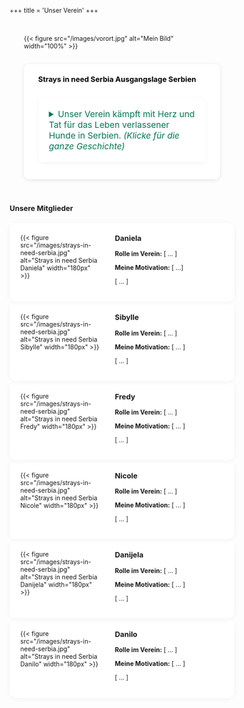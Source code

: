 +++ 
title = 'Unser Verein' 
+++

<div class="centered-content single-flex" style="display: flex; gap: 2rem; align-items: center; padding: 2rem; border-radius: 16px; flex-wrap: wrap;">

  <div style="flex: 0 0 400px;">
    {{< figure src="/images/vorort.jpg" alt="Mein Bild" width="100%" >}}
  </div>

  <div style="flex: 1; background-color: #ffffff; padding: 1.5rem 2rem; border-radius: 12px; box-shadow: 0 2px 10px rgba(0,0,0,0.1);">
    <h3 style="color:rgb(0, 0, 0); margin-top: 0;">Strays in need Serbia Ausgangslage Serbien</h3>
    <p style="font-size: 1.1rem; line-height: 1.6; color: #334155;">
<details style="margin-top: 2rem; background:rgb(255, 255, 255); padding: 1.5rem; border-radius: 12px; box-shadow: 0 2px 10px rgba(0,0,0,0.05);">
  <summary style="font-size: 1.2rem; cursor: pointer; color: #047857;">
    Unser Verein kämpft mit Herz und Tat für das Leben verlassener Hunde in Serbien. <em style="font-weight: normal;">(Klicke für die ganze Geschichte)</em>
  </summary>
  <div style="margin-top: 1rem; color: #334155; line-height: 1.6;">
    <p>Ich bin Danijela und bin seit über 10 Jahren engagierte Tierschützerinn und Aktivistin. Meine Arbeit begann aus einem persönlichen Bedürfnis heraus, den Stimmlosen zu helfen – den verlassenen Hunden und Katzen, die leider immer zahlreicher auf unseren Strassen auftauchen.</p>
    <p>Ruma und die umliegenden Dörfer leiden unter einer hohen Zahl an streunenden und unerwünschten Hunden und Katzen. Das Problem wächst seit Jahren – es gibt keine systematische Sterilisation und das Bewusstsein für verantwortungsvolle Tierhaltung ist weiterhin gering.
Tiere werden häufig am Strassenrand ausgesetzt, in Kartons oder sogar angebunden an Laternenpfählen. Die Behörden schauen meist weg, Tierheime sind überfüllt oder unzureichend. Leider sehen viele Menschen Strassenhunde noch immer als Störung und nicht als Lebewesen, die Hilfe brauchen.
Man schätzt, dass es in Ruma und Umgebung mehrere hundert streunende Hunde und Katzen gibt. Jede dieser Seelen hat ihre eigene traurige Geschichte – ausgesetzte Würfe, verletzte Tiere, alte oder kranke Tiere, die allein sterben. Damit sind wir täglich konfrontiert.
</p>
<p>Derzeit kümmern wir uns um über 50 Hunde. Einige sind in unserem noch nicht fertiggestellten Tierasyl untergebracht, das wir mit viel Mühe erhalten. Andere befinden sich in privaten Unterkünften, die wir monatlich bezahlen, oder bei Freiwilligen.

Alle unsere Tiere werden regelmässig tierärztlich versorgt – Impfungen, Kastrationen, Behandlungen von Verletzungen und Krankheiten. Ausserdem versorgen wir über 20 Strassenkatzen, für die wir leider keinen festen Platz haben, aber regelmässig Futter- und Wasserstellen einrichten.

Ein typischer Rettungseinsatz beginnt mit einem Anruf – oft von Anwohnern, die verletzte Tiere oder verlassene Welpen gefunden haben. Wir fahren los, leisten Erste Hilfe und bringen die Tiere in Sicherheit, so oft wir können.

Unsere täglichen Aufgaben: Füttern, Reinigungsarbeiten, Buchhaltung, Fahrten zum Tierarzt, Vermittlung, Kommunikation mit Interessenten. Am schwersten ist es, wenn wir einen Kampf verlieren – doch es gibt keinen schöneren Moment, als wenn ein Hund oder eine Katze ein Zuhause findet und wir ein Foto erhalten, wie sie in ihrem Bettchen schlafen.</p>

<p>Wir möchten die Kapazität unseres neuen „Tutu“-Ranch-Tierheims erweitern – ein Projekt, das Sibylle grosszügig durch die Zahlung der monatlichen Miete aus eigener Tasche ermöglicht. Unser Ziel ist es, möglichst viele Tiere zu sterilisieren und die Zahl der Adoptionen zu erhöhen.
Langfristig möchten wir die Zahl streunender Tiere durch Aufklärung und verantwortungsvolle Politik auf ein Minimum reduzieren.
Was wir dringend brauchen:
Spenden für Futter, tierärztliche Versorgung und Ausrüstung
Freiwillige, die Tiere vorübergehend aufnehmen können
Weitere Helfer vor Ort – derzeit arbeiten nur 2 Personen täglich im Ausseneinsatz, neben ihren eigenen Jobs
Finanzierung für mindestens eine feste Hilfskraft auf dem Ranch-Gelände
Für uns ist diese Arbeit mehr als eine Verpflichtung – es ist eine Berufung. Ein Leben zu retten, in dankbare Augen zu blicken, einen wedelnden Schwanz zu sehen – das gibt uns die Kraft, weiterzumachen.</p>
<p>Wir träumen von dem Tag, an dem kein einziges Tier auf dem ganzen Balkan mehr auf kaltem Beton schlafen und hungern muss. Bis dahin kämpfen wir weiter – mit der Unterstützung wunderbarer Menschen aus dem Schweizer Verein, aller Spender und jener, die daran glauben, dass das Leben unserer vierbeinigen Freunde genauso viel wert ist.</p>
  </div>
</details>
    </p>
  </div>

</div>

<div class="centered-content single-flex" ><h3>Unsere Mitglieder<h3></div>
<div class="centered-content single-flex" style="background-color:rgb(255, 255, 255);">

  <div style="display: flex; gap: 2rem; padding: 1.5rem; border-radius: 16px; box-shadow: 0 2px 12px rgba(0,0,0,0.05); flex-wrap: wrap;">
    <div style="flex: 0 0 180px;">
      {{< figure src="/images/strays-in-need-serbia.jpg" alt="Strays in need Serbia Daniela" width="180px" >}}
    </div>
    <div style="flex: 1;">
      <h3 style="margin-top: 0;">Daniela</h3>
      <p><strong>Rolle im Verein:</strong> [ ... ]</p>
      <p><strong>Meine Motivation:</strong> [ ...]</p>
      <p>[ ... ]</p>
    </div>
  </div>

  <div style="display: flex; gap: 2rem; padding: 1.5rem; border-radius: 16px; box-shadow: 0 2px 12px rgba(0,0,0,0.05); flex-wrap: wrap;">
    <div style="flex: 0 0 180px;">
      {{< figure src="/images/strays-in-need-serbia.jpg" alt="Strays in need Serbia Sibylle" width="180px" >}}
    </div>
    <div style="flex: 1;">
      <h3 style="margin-top: 0;">Sibylle</h3>
      <p><strong>Rolle im Verein:</strong> [ ... ]</p>
      <p><strong>Meine Motivation:</strong> [ ... ]</p>
      <p>[ ... ]</p>
    </div>
  </div>

  <div style="display: flex; gap: 2rem; padding: 1.5rem; border-radius: 16px; box-shadow: 0 2px 12px rgba(0,0,0,0.05); flex-wrap: wrap;">
    <div style="flex: 0 0 180px;">
      {{< figure src="/images/strays-in-need-serbia.jpg" alt="Strays in need Serbia Fredy" width="180px" >}}
    </div>
    <div style="flex: 1;">
      <h3 style="margin-top: 0;">Fredy</h3>
      <p><strong>Rolle im Verein:</strong> [ ... ]</p>
      <p><strong>Meine Motivation:</strong> [ ... ]</p>
      <p>[ ... ]</p>
    </div>
  </div>

  <div style="display: flex; gap: 2rem; padding: 1.5rem; border-radius: 16px; box-shadow: 0 2px 12px rgba(0,0,0,0.05); flex-wrap: wrap;">
    <div style="flex: 0 0 180px;">
      {{< figure src="/images/strays-in-need-serbia.jpg" alt="Strays in need Serbia Nicole" width="180px" >}}
    </div>
    <div style="flex: 1;">
      <h3 style="margin-top: 0;">Nicole</h3>
      <p><strong>Rolle im Verein:</strong> [ ... ]</p>
      <p><strong>Meine Motivation:</strong> [ ... ]</p>
      <p>[ ... ]</p>
    </div>
  </div>

  <div style="display: flex; gap: 2rem; padding: 1.5rem; border-radius: 16px; box-shadow: 0 2px 12px rgba(0,0,0,0.05); flex-wrap: wrap;">
    <div style="flex: 0 0 180px;">
      {{< figure src="/images/strays-in-need-serbia.jpg" alt="Strays in need Serbia Danijela" width="180px" >}}
    </div>
    <div style="flex: 1;">
      <h3 style="margin-top: 0;">Danijela</h3>
      <p><strong>Rolle im Verein:</strong> [ ... ]</p>
      <p><strong>Meine Motivation:</strong> [ ... ]</p>
      <p>[ ... ]</p>
    </div>
  </div>

  <div style="display: flex; gap: 2rem; padding: 1.5rem; border-radius: 16px; box-shadow: 0 2px 12px rgba(0,0,0,0.05); flex-wrap: wrap;">
    <div style="flex: 0 0 180px;">
      {{< figure src="/images/strays-in-need-serbia.jpg" alt="Strays in need Serbia Danilo" width="180px" >}}
    </div>
    <div style="flex: 1;">
      <h3 style="margin-top: 0;">Danilo</h3>
      <p><strong>Rolle im Verein:</strong> [ ... ]</p>
      <p><strong>Meine Motivation:</strong> [ ... ]</p>
      <p>[ ... ]</p>
    </div>
  </div>

</div>
